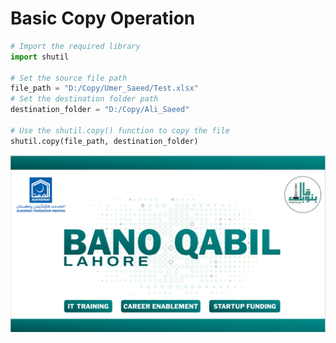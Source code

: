 # Basic Copy Operation


```python
# Import the required library
import shutil

# Set the source file path
file_path = "D:/Copy/Umer_Saeed/Test.xlsx"
# Set the destination folder path
destination_folder = "D:/Copy/Ali_Saeed"

# Use the shutil.copy() function to copy the file
shutil.copy(file_path, destination_folder)
```
![](https://github.com/Umersaeed81/File_Management_Operations/blob/main/log/pic1.png?raw=true)
